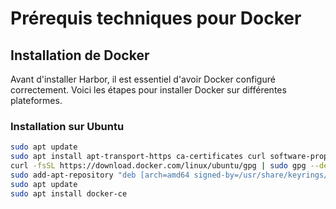 # Prérequis techniques pour Docker

## Installation de Docker

Avant d'installer Harbor, il est essentiel d'avoir Docker configuré correctement. Voici les étapes pour installer Docker sur différentes plateformes.

### Installation sur Ubuntu

```bash
sudo apt update
sudo apt install apt-transport-https ca-certificates curl software-properties-common
curl -fsSL https://download.docker.com/linux/ubuntu/gpg | sudo gpg --dearmor -o /usr/share/keyrings/docker-archive-keyring.gpg
sudo add-apt-repository "deb [arch=amd64 signed-by=/usr/share/keyrings/docker-archive-keyring.gpg] https://download.docker.com/linux/ubuntu $(lsb_release -cs) stable"
sudo apt update
sudo apt install docker-ce

